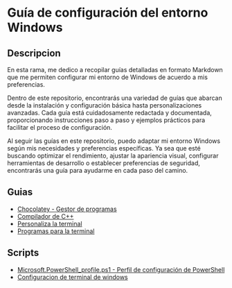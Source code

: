 # Guía de configuración del entorno Windows

## Descripcion

En esta rama, me dedico a recopilar guías detalladas en formato Markdown que me permiten configurar mi entorno de Windows de acuerdo a mis preferencias.

Dentro de este repositorio, encontrarás una variedad de guías que abarcan desde la instalación y configuración básica hasta personalizaciones avanzadas. Cada guía está cuidadosamente redactada y documentada, proporcionando instrucciones paso a paso y ejemplos prácticos para facilitar el proceso de configuración.

Al seguir las guías en este repositorio, puedo adaptar mi entorno Windows según mis necesidades y preferencias específicas. Ya sea que esté buscando optimizar el rendimiento, ajustar la apariencia visual, configurar herramientas de desarrollo o establecer preferencias de seguridad, encontrarás una guía para ayudarme en cada paso del camino.

## Guias

- [Chocolatey - Gestor de programas](./docs/instala-chocolatey.md)
- [Compilador de C++](./docs/compilador-de-c++.md)
- [Personaliza la terminal](./docs/personalizacion-de-terminal.md)
- [Programas para la terminal](./docs/programas-de-terminal.md)

## Scripts

- [Microsoft.PowerShell_profile.ps1 - Perfil de configuración de PowerShell](./scripts/Microsoft.PowerShell_profile.ps1)
- [Configuracion de terminal de windows](./scripts/settings.json)

